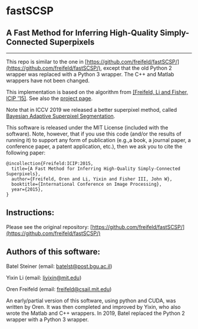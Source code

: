 # fastSCSP
## A Fast Method for Inferring High-Quality Simply-Connected Superpixels
---------------------------------------------------------------------

This repo is similar to the one in [https://github.com/freifeld/fastSCSP/](https://github.com/freifeld/fastSCSP/),
except that the old Python 2 wrapper was replaced with a Python 3 wrapper. 
The C++ and Matlab wrappers have not been changed. 

This implementation is based on the algorithm from [\[Freifeld, Li and Fisher, ICIP '15\]](http://groups.csail.mit.edu/vision/sli/projects/fastSCSP/FreifeldLiFisher_ICIP15.pdf).
See also the [project page](http://groups.csail.mit.edu/vision/sli/projects.php?name=fastSCSP).

Note that in ICCV 2019 we released a better superpixel method, called [Bayesian Adaptive Superpixel Segmentation](https://github.com/BGU-CS-VIL/BASS).

This software is released under the MIT License (included with the software).
Note, however, that if you use this code (and/or the results of running it) 
to support any form of publication (e.g.,a book, a journal paper, 
a conference paper, a patent application, etc.), then we ask you to cite
the following paper:

	@incollection{Freifeld:ICIP:2015,
	  title={A Fast Method for Inferring High-Quality Simply-Connected Superpixels},
	  author={Freifeld, Oren and Li, Yixin and Fisher III, John W},
	  booktitle={International Conference on Image Processing},
	  year={2015},
	}
	
	
Instructions: 
-------------------------
Please see the original repository:
[https://github.com/freifeld/fastSCSP/](https://github.com/freifeld/fastSCSP/)	

Authors of this software: 
-------------------------

Batel Steiner (email: batelst@post.bgu.ac.il)

Yixin Li (email: liyixin@mit.edu)

Oren Freifeld  (email: freifeld@csail.mit.edu)

An early/partial version of this software, using python and CUDA, was written by Oren. It was then completed and improved by Yixin, who also wrote the Matlab and C++ wrappers.  In 2019, Batel replaced the Python 2 wrapper with a Python 3 wrapper.
